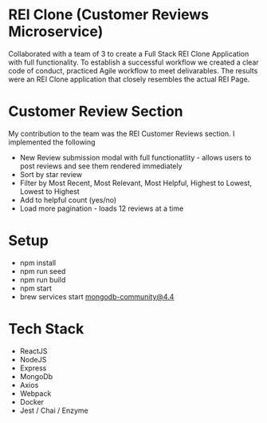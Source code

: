 # REI Clone (Customer Reviews Microservice)

Collaborated with a team of 3 to create a Full Stack REI Clone Application with full functionality.  To establish a successful workflow we created a clear code of conduct, practiced Agile workflow to meet delivarables.  The results were an REI Clone application that closely resembles the actual REI Page.

# Customer Review Section

My contribution to the team was the REI Customer Reviews section.  I implemented the following

* New Review submission modal with full functionatlity - allows users to post reviews and see them rendered immediately
* Sort by star review
* Filter by Most Recent, Most Relevant, Most Helpful, Highest to Lowest, Lowest to Highest
* Add to helpful count (yes/no)
* Load more pagination - loads 12 reviews at a time

# Setup

* npm install
* npm run seed
* npm run build
* npm start
* brew services start mongodb-community@4.4

# Tech Stack

* ReactJS
* NodeJS
* Express
* MongoDb
* Axios
* Webpack
* Docker
* Jest / Chai / Enzyme
